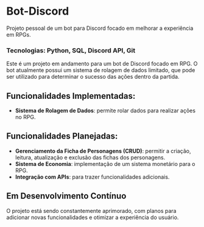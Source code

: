 # Bot-Discord
Projeto pessoal de um bot para Discord focado em melhorar a experiência em RPGs.
### Tecnologias: Python, SQL, Discord API, Git

Este é um projeto em andamento para um bot de Discord focado em RPG. O bot atualmente possui um sistema de rolagem de dados limitado, que pode ser utilizado para determinar o sucesso das ações dentro da partida.

## Funcionalidades Implementadas:
- **Sistema de Rolagem de Dados**: permite rolar dados para realizar ações no RPG.

## Funcionalidades Planejadas:
- **Gerenciamento da Ficha de Personagens (CRUD)**: permitir a criação, leitura, atualização e exclusão das fichas dos personagens.
- **Sistema de Economia**: implementação de um sistema monetário para o RPG.
- **Integração com APIs**: para trazer funcionalidades adicionais.

## Em Desenvolvimento Contínuo
O projeto está sendo constantemente aprimorado, com planos para adicionar novas funcionalidades e otimizar a experiência do usuário.
